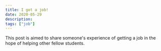 ```yaml
---
title: I got a job!
date: 2020-05-29
description: 
tags: ["job"]
---
```


This post is aimed to share someone's experience of getting a job in the hope of helping other fellow students.